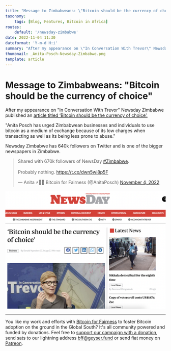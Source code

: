 ```yaml
---
title: "Message to Zimbabweans: \"Bitcoin should be the currency of choice\""
taxonomy:
    tags: [Blog, Features, Bitcoin in Africa]
routes:
    default: '/newsday-zimbabwe'
date: 2022-11-04 11:30
dateformat: 'Y-m-d H:i'
summary: "After my appearance on \"In Conversation With Trevor\" Newsday Zimbabwe published an article titled ‘Bitcoin should be the currency of choice’. \"Anita Posch has urged Zimbabwean businesses and individuals to use bitcoin as a medium of exchange because of its low charges when transacting as well as its being less prone to abuse.\""
thumbnail: _Anita-Posch-Newsday-Zimbabwe.png
template: article
---
```


# Message to Zimbabweans: "Bitcoin should be the currency of choice"

After my appearance on "In Conversation With Trevor" Newsday Zimbabwe published an [article titled ‘Bitcoin should be the currency of choice’.](https://www.newsday.co.zw/business/article/200002981/bitcoin-should-be-the-currency-of-choice)

"Anita Posch has urged Zimbabwean businesses and individuals to use bitcoin as a medium of exchange because of its low charges when transacting as well as its being less prone to abuse."

Newsday Zimbabwe has 640k followers on Twitter and is one of the bigger newspapers in Zimbabwe.

<blockquote class="twitter-tweet"><p lang="en" dir="ltr">Shared with 670k followers of NewsDay <a href="https://twitter.com/hashtag/Zimbabwe?src=hash&amp;ref_src=twsrc%5Etfw">#Zimbabwe</a>.<br><br>Probably nothing. <a href="https://t.co/dwn5wi8p5F">https://t.co/dwn5wi8p5F</a></p>&mdash; Anita ⚡🏳️‍🌈 Bitcoin for Fairness (@AnitaPosch) <a href="https://twitter.com/AnitaPosch/status/1588486255972876288?ref_src=twsrc%5Etfw">November 4, 2022</a></blockquote> <script async src="https://platform.twitter.com/widgets.js" charset="utf-8"></script>

![](_Anita-Posch-Newsday-Zimbabwe.png)

---
You like my work and efforts with [Bitcoin for Fairness](https://bffbtc.org) to foster Bitcoin adoption on the ground in the Global South? It's all community powered and funded by donations. Feel free to [support our campaign with a donation](https://anita.link/geyser), send sats to our lightning address bff@geyser.fund or send fiat money on [Patreon](https://patreon.com/anitaposch).
